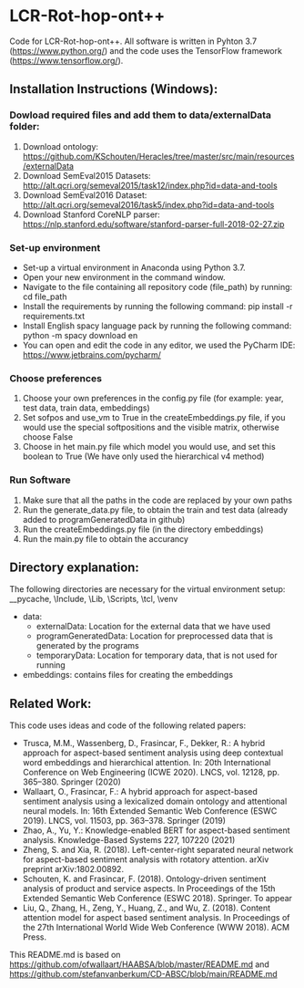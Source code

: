 # LCR-Rot-hop-ont++
Code for LCR-Rot-hop-ont++.
All software is written in Pyhton 3.7 (https://www.python.org/) and the code uses the TensorFlow framework (https://www.tensorflow.org/).

## Installation Instructions (Windows):
### Dowload required files and add them to data/externalData folder:
1. Download ontology: https://github.com/KSchouten/Heracles/tree/master/src/main/resources/externalData
2. Download SemEval2015 Datasets: http://alt.qcri.org/semeval2015/task12/index.php?id=data-and-tools
3. Download SemEval2016 Dataset: http://alt.qcri.org/semeval2016/task5/index.php?id=data-and-tools 
5. Download Stanford CoreNLP parser: https://nlp.stanford.edu/software/stanford-parser-full-2018-02-27.zip 

### Set-up environment
- Set-up a virtual environment in Anaconda using Python 3.7.
- Open your new environment in the command window.
- Navigate to the file containing all repository code (file_path) by running: cd file_path
- Install the requirements by running the following command: pip install -r requirements.txt
- Install English spacy language pack by running the following command: python -m spacy download en
- You can open and edit the code in any editor, we used the PyCharm IDE: https://www.jetbrains.com/pycharm/

### Choose preferences
1. Choose your own preferences in the config.py file (for example: year, test data, train data, embeddings)
2. Set sofpos and use_vm to True in the createEmbeddings.py file, if you would use the special softpositions and the visible matrix, otherwise choose False
3. Choose in het main.py file which model you would use, and set this boolean to True (We have only used the hierarchical v4 method)

### Run Software
1. Make sure that all the paths in the code are replaced by your own paths
2. Run the generate_data.py file, to obtain the train and test data (already added to programGeneratedData in github)
3. Run the createEmbeddings.py file (in the directory embeddings)
4. Run the main.py file to obtain the accurancy

## Directory explanation:
The following directories are necessary for the virtual environment setup: \__pycache, \Include, \Lib, \Scripts, \tcl, \venv
- data:
    - externalData: Location for the external data that we have used 
    - programGeneratedData: Location for preprocessed data that is generated by the programs
    - temporaryData: Location for temporary data, that is not used for running
- embeddings:
    contains files for creating the embeddings

## Related Work: ##
This code uses ideas and code of the following related papers:
- Trusca, M.M., Wassenberg, D., Frasincar, F., Dekker, R.: A hybrid approach for aspect-based sentiment analysis using deep contextual word embeddings and hierarchical attention. In: 20th International Conference on Web Engineering (ICWE 2020). LNCS, vol. 12128, pp. 365–380. Springer (2020)
- Wallaart, O., Frasincar, F.: A hybrid approach for aspect-based sentiment analysis using a lexicalized domain ontology and attentional neural models. In: 16th Extended Semantic Web Conference (ESWC 2019). LNCS, vol. 11503, pp. 363–378. Springer (2019)
- Zhao, A., Yu, Y.: Knowledge-enabled BERT for aspect-based sentiment analysis. Knowledge-Based Systems 227, 107220 (2021)
- Zheng, S. and Xia, R. (2018). Left-center-right separated neural network for aspect-based sentiment analysis with rotatory attention. arXiv preprint arXiv:1802.00892.
- Schouten, K. and Frasincar, F. (2018). Ontology-driven sentiment analysis of product and service aspects. In Proceedings of the 15th Extended Semantic Web Conference (ESWC 2018). Springer. To appear
- Liu, Q., Zhang, H., Zeng, Y., Huang, Z., and Wu, Z. (2018). Content attention model for aspect based sentiment analysis. In Proceedings of the 27th International World Wide Web Conference (WWW 2018). ACM Press.

This README.md is based on https://github.com/ofwallaart/HAABSA/blob/master/README.md and https://github.com/stefanvanberkum/CD-ABSC/blob/main/README.md